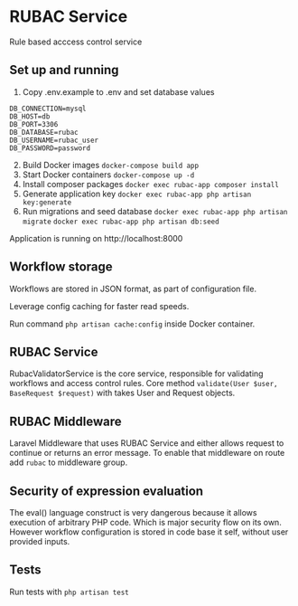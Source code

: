 # RUBAC Service
Rule based acccess control service

## Set up and running

1. Copy .env.example to .env and set database values

```
DB_CONNECTION=mysql
DB_HOST=db
DB_PORT=3306
DB_DATABASE=rubac
DB_USERNAME=rubac_user
DB_PASSWORD=password
```

2. Build Docker images ```docker-compose build app```
3. Start Docker containers ```docker-compose up -d```
4. Install composer packages ```docker exec rubac-app composer install```
5. Generate application key ```docker exec rubac-app php artisan key:generate```
6. Run migrations and seed database ```docker exec rubac-app php artisan migrate```
```docker exec rubac-app php artisan db:seed```

Application is running on http://localhost:8000

## Workflow storage

Workflows are stored in JSON format, as part of configuration file.

Leverage config caching for faster read speeds.

Run command ```php artisan cache:config``` inside Docker container.

## RUBAC Service
RubacValidatorService is the core service, responsible for validating workflows and access control rules.
Core method ```validate(User $user, BaseRequest $request)``` with takes User and Request objects.

## RUBAC Middleware
Laravel Middleware that uses RUBAC Service and either allows request to continue or returns an error message.
To enable that middleware on route add ```rubac``` to middleware group.

## Security of expression evaluation

The eval() language construct is very dangerous because it allows execution of arbitrary PHP code.
Which is major security flow on its own. However workflow configuration is stored in code base it self, without user provided inputs.

## Tests
Run tests with ```php artisan test```